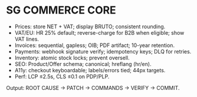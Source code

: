 # SG COMMERCE CORE
- Prices: store NET + VAT; display BRUTO; consistent rounding.
- VAT/EU: HR 25% default; reverse-charge for B2B when eligible; show VAT lines.
- Invoices: sequential, gapless; OIB; PDF artifact; 10-year retention.
- Payments: webhook signature verify; idempotency keys; DLQ for retries.
- Inventory: atomic stock locks; prevent oversell.
- SEO: Product/Offer schema; canonical; hreflang (hr/en).
- A11y: checkout keyboardable; labels/errors tied; 44px targets.
- Perf: LCP ≤2.5s, CLS ≤0.1 on PDP/PLP.

Output: ROOT CAUSE → PATCH → COMMANDS → VERIFY → COMMIT.